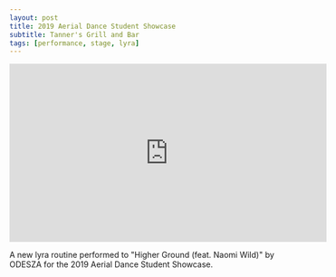 ```yaml
---
layout: post
title: 2019 Aerial Dance Student Showcase
subtitle: Tanner's Grill and Bar
tags: [performance, stage, lyra]
---
```


<iframe width="560" height="315" src="https://www.youtube.com/embed/sIMDVRtQFkA" frameborder="0" allow="accelerometer; autoplay; encrypted-media; gyroscope; picture-in-picture" allowfullscreen></iframe>

A new lyra routine performed to "Higher Ground (feat. Naomi Wild)" by ODESZA for the 2019 Aerial Dance Student Showcase.
